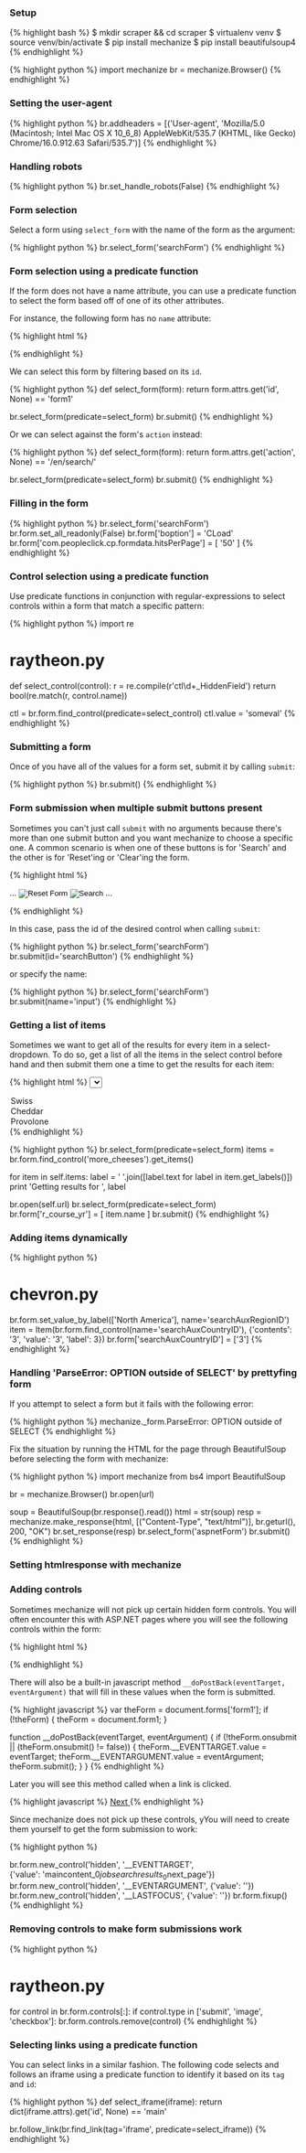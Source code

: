 ### Setup
{% highlight bash %}
$ mkdir scraper && cd scraper
$ virtualenv venv
$ source venv/bin/activate
$ pip install mechanize
$ pip install beautifulsoup4
{% endhighlight %}

{% highlight python %}
import mechanize
br = mechanize.Browser()
{% endhighlight %}

### Setting the user-agent

{% highlight python %}
br.addheaders = [('User-agent',
                  'Mozilla/5.0 (Macintosh; Intel Mac OS X 10_6_8) AppleWebKit/535.7 (KHTML, like Gecko) Chrome/16.0.912.63 Safari/535.7')]
{% endhighlight %}

### Handling robots

{% highlight python %}
br.set_handle_robots(False)
{% endhighlight %}

### Form selection

Select a form using `select_form` with the name of the form as the argument:

{% highlight python %}
br.select_form('searchForm')
{% endhighlight %}

### Form selection using a predicate function

If the form does not have a name attribute, you can use a predicate function to select the form based off
of one of its other attributes. 

For instance, the following form has no `name` attribute:

{% highlight html %}
<form method="post" action="/en/search/" id="form1">
{% endhighlight %}

We can select this form by filtering based on its `id`.

{% highlight python %}
def select_form(form):
  return form.attrs.get('id', None) == 'form1'

br.select_form(predicate=select_form)
br.submit()
{% endhighlight %}

Or we can select against the form's `action` instead:

{% highlight python %}
def select_form(form):
  return form.attrs.get('action', None) == '/en/search/'

br.select_form(predicate=select_form)
br.submit()
{% endhighlight %}

### Filling in the form

{% highlight python %}
br.select_form('searchForm')
br.form.set_all_readonly(False)
br.form['boption'] = 'CLoad'
br.form['com.peopleclick.cp.formdata.hitsPerPage'] = [ '50' ]
{% endhighlight %}

### Control selection using a predicate function

Use predicate functions in conjunction with regular-expressions to
select controls within a form that match a specific pattern:

{% highlight python %}
import re

# raytheon.py
def select_control(control):
  r = re.compile(r'ctl\d+_HiddenField')
  return bool(re.match(r, control.name))

ctl = br.form.find_control(predicate=select_control)
ctl.value = 'someval'
{% endhighlight %}

### Submitting a form

Once of you have all of the values for a form set, submit it by
calling `submit`:

{% highlight python %}
br.submit()
{% endhighlight %}

### Form submission when multiple submit buttons present

Sometimes you can't just call `submit` with no arguments because there's more than 
one submit button and you want mechanize to choose a specific one. A common scenario 
is when one of these buttons is for 'Search' and the other is for 'Reset'ing or 
'Clear'ing the form.

{% highlight html %}
<form name="searchForm" method="post" action="search.do">
  ...
  <input type="image" name="reset" src="Reset.gif" alt="Reset Form">
  <input type="image" name="input" src="Search.gif" id="searchButton" alt="Search">
  ...
</form>
{% endhighlight %}

In this case, pass the id of the desired control when calling `submit`:

{% highlight python %}
br.select_form('searchForm')
br.submit(id='searchButton')
{% endhighlight %}

or specify the name:

{% highlight python %}
br.select_form('searchForm')
br.submit(name='input')
{% endhighlight %}

### Getting a list of items

Sometimes we want to get all of the results for every item in a select-dropdown.
To do so, get a list of all the items in the select control before hand and then
submit them one a time to get the results for each item:

{% highlight html %}
<select name="more_cheeses">
<option value="1">Swiss</option>
<option value="2">Cheddar</option>
<option value="3">Provolone</option>
</select>       
{% endhighlight %}

{% highlight python %}
br.select_form(predicate=select_form)
items = br.form.find_control('more_cheeses').get_items()

for item in self.items:
  label = ' '.join([label.text for label in item.get_labels()])
  print 'Getting results for ', label

  br.open(self.url)
  br.select_form(predicate=select_form)
  br.form['r_course_yr'] = [ item.name ]
  br.submit()
{% endhighlight %}

### Adding items dynamically

{% highlight python %}
# chevron.py
br.form.set_value_by_label(['North America'], name='searchAuxRegionID')
item = Item(br.form.find_control(name='searchAuxCountryID'),
           {'contents': '3', 'value': '3', 'label': 3})
br.form['searchAuxCountryID'] = ['3']
{% endhighlight %}

### Handling 'ParseError: OPTION outside of SELECT' by prettyfing form

If you attempt to select a form but it fails with the following error:

{% highlight python %}
mechanize._form.ParseError: OPTION outside of SELECT
{% endhighlight %}

Fix the situation by running the HTML for the page through BeautifulSoup 
before selecting the form with mechanize:

{% highlight python %}
import mechanize
from bs4 import BeautifulSoup

br = mechanize.Browser()
br.open(url)

soup = BeautifulSoup(br.response().read())
html = str(soup)
resp = mechanize.make_response(html, [("Content-Type", "text/html")],
                               br.geturl(), 200, "OK")
br.set_response(resp)
br.select_form('aspnetForm')
br.submit()
{% endhighlight %}

### Setting htmlresponse with mechanize

### Adding controls

Sometimes mechanize will not pick up certain hidden form controls. You will often encounter this with ASP.NET
pages where you will see the following controls within the form:
 
{% highlight html %}
<form name="ctl00" method="post" action="search" id="ctl00"> 
  <div class="aspNetHidden">
    <input type="hidden" name="__EVENTTARGET" id="__EVENTTARGET" value="">
    <input type="hidden" name="__EVENTARGUMENT" id="__EVENTARGUMENT" value="">
    <input type="hidden" name="__LASTFOCUS" id="__LASTFOCUS" value="">
    <input type="hidden" name="__VIEWSTATE" id="__VIEWSTATE" value="/wEPD....">
  </div>
</form>
{% endhighlight %}

There will also be a built-in javascript method `__doPostBack(eventTarget, eventArgument)` that will fill
in these values when the form is submitted.

{% highlight javascript %}
var theForm = document.forms['form1'];
if (!theForm) {
    theForm = document.form1;
}

function __doPostBack(eventTarget, eventArgument) {
    if (!theForm.onsubmit || (theForm.onsubmit() != false)) {
        theForm.__EVENTTARGET.value = eventTarget;
        theForm.__EVENTARGUMENT.value = eventArgument;
        theForm.submit();
    }
}
{% endhighlight %}

Later you will see this method called when a link is clicked. 

{% highlight javascript %}
<a href="javascript:__doPostBack('$next_page','')">
  Next
</a>
{% endhighlight %}

Since mechanize does not pick up these controls, yYou will need to create them yourself
to get the form submission to work:

{% highlight python %}

br.form.new_control('hidden', '__EVENTTARGET',   
  {'value': 'maincontent_0$jobsearchresults_0$next_page'})
br.form.new_control('hidden', '__EVENTARGUMENT', {'value': ''})
br.form.new_control('hidden', '__LASTFOCUS',     {'value': ''})
br.form.fixup()
{% endhighlight %}

### Removing controls to make form submissions work

{% highlight python %}
# raytheon.py
for control in br.form.controls[:]:
  if control.type in ['submit', 'image', 'checkbox']:
    br.form.controls.remove(control)
{% endhighlight %}

### Selecting links using a predicate function

You can select links in a similar fashion. The following code
selects and follows an iframe using a predicate function to identify
it based on its `tag` and `id`:

{% highlight python %}
def select_iframe(iframe):
  return dict(iframe.attrs).get('id', None) == 'main'

br.follow_link(br.find_link(tag='iframe', predicate=select_iframe))
{% endhighlight %}

